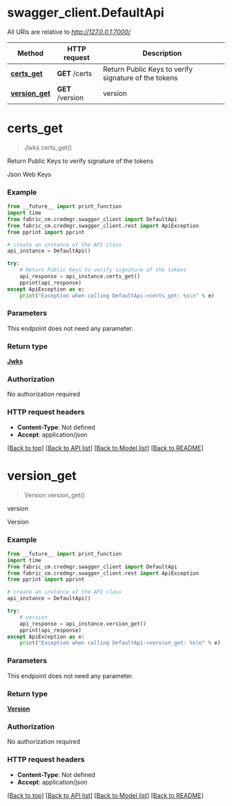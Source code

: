 # swagger_client.DefaultApi

All URIs are relative to *http://127.0.0.1:7000/*

Method | HTTP request | Description
------------- | ------------- | -------------
[**certs_get**](DefaultApi.md#certs_get) | **GET** /certs | Return Public Keys to verify signature of the tokens
[**version_get**](DefaultApi.md#version_get) | **GET** /version | version

# **certs_get**
> Jwks certs_get()

Return Public Keys to verify signature of the tokens

Json Web Keys

### Example
```python
from __future__ import print_function
import time
from fabric_cm.credmgr.swagger_client import DefaultApi
from fabric_cm.credmgr.swagger_client.rest import ApiException
from pprint import pprint

# create an instance of the API class
api_instance = DefaultApi()

try:
    # Return Public Keys to verify signature of the tokens
    api_response = api_instance.certs_get()
    pprint(api_response)
except ApiException as e:
    print("Exception when calling DefaultApi->certs_get: %s\n" % e)
```

### Parameters
This endpoint does not need any parameter.

### Return type

[**Jwks**](Jwks.md)

### Authorization

No authorization required

### HTTP request headers

 - **Content-Type**: Not defined
 - **Accept**: application/json

[[Back to top]](#) [[Back to API list]](../README.md#documentation-for-api-endpoints) [[Back to Model list]](../README.md#documentation-for-models) [[Back to README]](../README.md)

# **version_get**
> Version version_get()

version

Version

### Example
```python
from __future__ import print_function
import time
from fabric_cm.credmgr.swagger_client import DefaultApi
from fabric_cm.credmgr.swagger_client.rest import ApiException
from pprint import pprint

# create an instance of the API class
api_instance = DefaultApi()

try:
    # version
    api_response = api_instance.version_get()
    pprint(api_response)
except ApiException as e:
    print("Exception when calling DefaultApi->version_get: %s\n" % e)
```

### Parameters
This endpoint does not need any parameter.

### Return type

[**Version**](Version.md)

### Authorization

No authorization required

### HTTP request headers

 - **Content-Type**: Not defined
 - **Accept**: application/json

[[Back to top]](#) [[Back to API list]](../README.md#documentation-for-api-endpoints) [[Back to Model list]](../README.md#documentation-for-models) [[Back to README]](../README.md)

